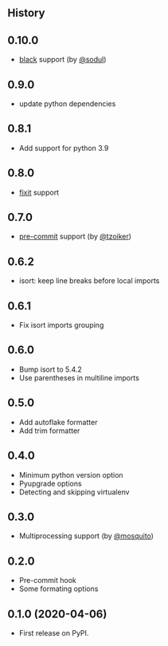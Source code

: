 ## History

0.10.0
----------------------

* [black](https://github.com/psf/black) support (by [@sodul](https://github.com/sodul))


0.9.0
----------------------

* update python dependencies


0.8.1
----------------------

* Add support for python 3.9


0.8.0
----------------------

* [fixit](https://github.com/Instagram/Fixit) support


0.7.0
----------------------

* [pre-commit](https://pre-commit.com/) support (by [@tzoiker](https://github.com/tzoiker))


0.6.2
----------------------

* isort: keep line breaks before local imports


0.6.1
----------------------

* Fix isort imports grouping


0.6.0
----------------------

* Bump isort to 5.4.2
* Use parentheses in multiline imports


0.5.0
----------------------

* Add autoflake formatter
* Add trim formatter


0.4.0
----------------------

* Minimum python version option
* Pyupgrade options
* Detecting and skipping virtualenv


0.3.0
----------------------

* Multiprocessing support (by [@mosquito](https://github.com/mosquito))


0.2.0
-----------------------

* Pre-commit hook
* Some formating options


0.1.0 (2020-04-06)
------------------------

* First release on PyPI.

